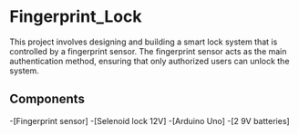 # Fingerprint_Lock

This project involves designing and building a smart lock system that is controlled by a fingerprint sensor. The fingerprint sensor acts as the main authentication method, ensuring that only authorized users can unlock the system.

## Components 

-[Fingerprint sensor]
-[Selenoid lock 12V]
-[Arduino Uno]
-[2 9V batteries]

